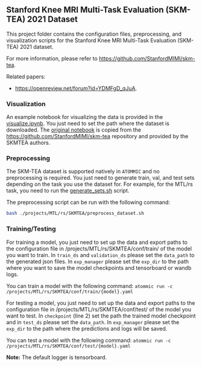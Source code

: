 ## **Stanford Knee MRI Multi-Task Evaluation (SKM-TEA) 2021 Dataset**

This project folder contains the configuration files, preprocessing, and visualization scripts for the
Stanford Knee MRI Multi-Task Evaluation (SKM-TEA) 2021 dataset.

For more information, please refer to https://github.com/StanfordMIMI/skm-tea.

Related papers:
- https://openreview.net/forum?id=YDMFgD_qJuA.

### **Visualization**
An example notebook for visualizing the data is provided in the
[visualize.ipynb](visualize.ipynb). You just need to set the path where the
dataset is downloaded. The
[original notebook](https://colab.research.google.com/drive/1PluqK77pobD5dXE7zzBLEAeBgaaeGKXa) is copied from the
https://github.com/StanfordMIMI/skm-tea repository and provided by the SKMTEA authors.

### **Preprocessing**
The SKM-TEA dataset is supported natively in ``ATOMMIC`` and no preprocessing is required. You just need to generate
train, val, and test sets depending on the task you use the dataset for. For example, for the MTL/rs task, you
need to run the [generate_sets.sh](generate_sets.sh) script.

The preprocessing script can be run with the following command:
```bash
bash ./projects/MTL/rs/SKMTEA/preprocess_dataset.sh
```

### **Training/Testing**
For training a model, you just need to set up the data and export paths to the configuration file in
/projects/MTL/rs/SKMTEA/conf/train/ of the model you want to train. In `train_ds` and
`validation_ds` please set the `data_path` to the generated json files. In `exp_manager` please set the `exp_dir` to
the path where you want to save the model checkpoints and tensorboard or wandb logs.

You can train a model with the following command:
`atommic run -c /projects/MTL/rs/SKMTEA/conf/train/{model}.yaml`

For testing a model, you just need to set up the data and export paths to the configuration file in
/projects/MTL/rs/SKMTEA/conf/test/ of the model you want to test. In `checkpoint`
(line 2) set the path the trained model checkpoint and in `test_ds` please set the `data_path`. In `exp_manager` please
set the `exp_dir` to the path where the predictions and logs will be saved.

You can test a model with the following command:
`atommic run -c /projects/MTL/rs/SKMTEA/conf/test/{model}.yaml`

**Note:** The default logger is tensorboard.

